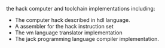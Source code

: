 the hack computer and toolchain implementations including:

* The computer hack described in hdl language.
* A assembler for the hack instruction set
* The vm language translator implementation
* The jack programming language compiler implementation.
